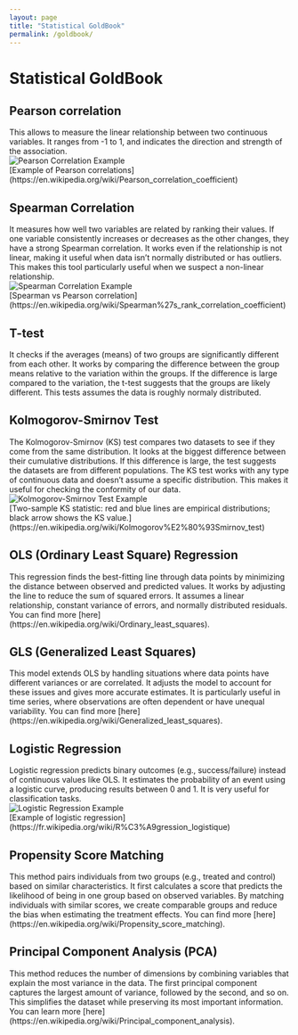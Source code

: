 ```yaml
---
layout: page
title: "Statistical GoldBook"
permalink: /goldbook/
---
```


# Statistical GoldBook

## Pearson correlation

<div class="stat-item">
  <div class="stat-text">
    This allows to measure the linear relationship between two continuous variables. It ranges from -1 to 1, and indicates the direction and strength of the association.
  </div>
  <div class="stat-image">
    <img src="{{ site.baseurl }}/assets/img/goldbook/pearson_correlation.png" alt="Pearson Correlation Example">
    <figcaption>[Example of Pearson correlations](https://en.wikipedia.org/wiki/Pearson_correlation_coefficient)</figcaption>
  </div>
</div>

## Spearman Correlation

<div class="stat-item">
  <div class="stat-text">
    It measures how well two variables are related by ranking their values. If one variable consistently increases or decreases as the other changes, they have a strong Spearman correlation. It works even if the relationship is not linear, making it useful when data isn’t normally distributed or has outliers. This makes this tool particularly useful when we suspect a non-linear relationship.
  </div>
  <div class="stat-image">
    <img src="{{ site.baseurl }}/assets/img/goldbook/spearman_correlation.png" alt="Spearman Correlation Example">
    <figcaption>[Spearman vs Pearson correlation](https://en.wikipedia.org/wiki/Spearman%27s_rank_correlation_coefficient)</figcaption>
  </div>
</div>

## T-test

<div class="stat-item">
  <div class="stat-text">
    It checks if the averages (means) of two groups are significantly different from each other. It works by comparing the difference between the group means relative to the variation within the groups. If the difference is large compared to the variation, the t-test suggests that the groups are likely different. This tests assumes the data is roughly normaly distributed.
  </div>
</div>

## Kolmogorov-Smirnov Test

<div class="stat-item">
  <div class="stat-text">
    The Kolmogorov-Smirnov (KS) test compares two datasets to see if they come from the same distribution. It looks at the biggest difference between their cumulative distributions. If this difference is large, the test suggests the datasets are from different populations. The KS test works with any type of continuous data and doesn’t assume a specific distribution. This makes it useful for checking the conformity of our data.
  </div>
  <div class="stat-image">
    <img src="{{ site.baseurl }}/assets/img/goldbook/kolmogorov_smirnov.png" alt="Kolmogorov-Smirnov Test Example">
    <figcaption>[Two-sample KS statistic: red and blue lines are empirical distributions; black arrow shows the KS value.](https://en.wikipedia.org/wiki/Kolmogorov%E2%80%93Smirnov_test)</figcaption>
  </div>
</div>

## OLS (Ordinary Least Square) Regression

<div class="stat-item">
  <div class="stat-text">
    This regression finds the best-fitting line through data points by minimizing the distance between observed and predicted values. It works by adjusting the line to reduce the sum of squared errors. It assumes a linear relationship, constant variance of errors, and normally distributed residuals. You can find more [here](https://en.wikipedia.org/wiki/Ordinary_least_squares).
  </div>
</div>

## GLS (Generalized Least Squares)

<div class="stat-item">
  <div class="stat-text">
    This model extends OLS by handling situations where data points have different variances or are correlated. It adjusts the model to account for these issues and gives more accurate estimates. It is particularly useful in time series, where observations are often dependent or have unequal variability. You can find more [here](https://en.wikipedia.org/wiki/Generalized_least_squares).
  </div>
</div>

## Logistic Regression

<div class="stat-item">
  <div class="stat-text">
    Logistic regression predicts binary outcomes (e.g., success/failure) instead of continuous values like OLS. It estimates the probability of an event using a logistic curve, producing results between 0 and 1. It is very useful for classification tasks.
  </div>
  <div class="stat-image">
    <img src="{{ site.baseurl }}/assets/img/goldbook/logistic_regression.png" alt="Logistic Regression Example">
    <figcaption>[Example of logistic regression](https://fr.wikipedia.org/wiki/R%C3%A9gression_logistique)</figcaption>
  </div>
</div>

## Propensity Score Matching

<div class="stat-item">
  <div class="stat-text">
    This method pairs individuals from two groups (e.g., treated and control) based on similar characteristics. It first calculates a score that predicts the likelihood of being in one group based on observed variables. By matching individuals with similar scores, we create comparable groups and reduce the bias when estimating the treatment effects. You can find more [here](https://en.wikipedia.org/wiki/Propensity_score_matching).
  </div>
</div>

## Principal Component Analysis (PCA)

<div class="stat-item">
  <div class="stat-text">
    This method reduces the number of dimensions by combining variables that explain the most variance in the data. The first principal component captures the largest amount of variance, followed by the second, and so on. This simplifies the dataset while preserving its most important information. You can learn more [here](https://en.wikipedia.org/wiki/Principal_component_analysis).
  </div>
</div>
